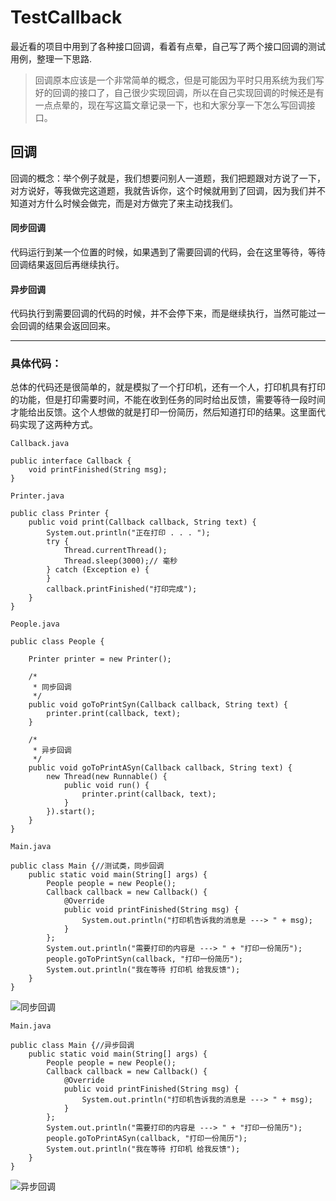 # TestCallback
最近看的项目中用到了各种接口回调，看着有点晕，自己写了两个接口回调的测试用例，整理一下思路.

> 回调原本应该是一个非常简单的概念，但是可能因为平时只用系统为我们写好的回调的接口了，自己很少实现回调，所以在自己实现回调的时候还是有一点点晕的，现在写这篇文章记录一下，也和大家分享一下怎么写回调接口。

## 回调
回调的概念：举个例子就是，我们想要问别人一道题，我们把题跟对方说了一下，对方说好，等我做完这道题，我就告诉你，这个时候就用到了回调，因为我们并不知道对方什么时候会做完，而是对方做完了来主动找我们。
  #### 同步回调
  代码运行到某一个位置的时候，如果遇到了需要回调的代码，会在这里等待，等待回调结果返回后再继续执行。
  #### 异步回调
代码执行到需要回调的代码的时候，并不会停下来，而是继续执行，当然可能过一会回调的结果会返回回来。


----
### 具体代码：

总体的代码还是很简单的，就是模拟了一个打印机，还有一个人，打印机具有打印的功能，但是打印需要时间，不能在收到任务的同时给出反馈，需要等待一段时间才能给出反馈。这个人想做的就是打印一份简历，然后知道打印的结果。这里面代码实现了这两种方式。

````
Callback.java

public interface Callback {
	void printFinished(String msg);
}

````

````
Printer.java

public class Printer {
	public void print(Callback callback, String text) {
		System.out.println("正在打印 . . . ");
		try {
			Thread.currentThread();
			Thread.sleep(3000);// 毫秒
		} catch (Exception e) {
		}
		callback.printFinished("打印完成");
	}
}
````

````
People.java

public class People {

	Printer printer = new Printer();

	/*
	 * 同步回调
	 */
	public void goToPrintSyn(Callback callback, String text) {
		printer.print(callback, text);
	}

	/*
	 * 异步回调
	 */
	public void goToPrintASyn(Callback callback, String text) {
		new Thread(new Runnable() {
			public void run() {
				printer.print(callback, text);
			}
		}).start();
	}
}
````

````
Main.java

public class Main {//测试类，同步回调
	public static void main(String[] args) {
		People people = new People();
		Callback callback = new Callback() {
			@Override
			public void printFinished(String msg) {
				System.out.println("打印机告诉我的消息是 ---> " + msg);
			}
		};
		System.out.println("需要打印的内容是 ---> " + "打印一份简历");
		people.goToPrintSyn(callback, "打印一份简历");
		System.out.println("我在等待 打印机 给我反馈");
	}
}
````


![同步回调](http://upload-images.jianshu.io/upload_images/2585384-38d968042a37386f.png?imageMogr2/auto-orient/strip%7CimageView2/2/w/1240)


````
Main.java

public class Main {//异步回调
	public static void main(String[] args) {
		People people = new People();
		Callback callback = new Callback() {
			@Override
			public void printFinished(String msg) {
				System.out.println("打印机告诉我的消息是 ---> " + msg);
			}
		};
		System.out.println("需要打印的内容是 ---> " + "打印一份简历");
		people.goToPrintASyn(callback, "打印一份简历");
		System.out.println("我在等待 打印机 给我反馈");
	}
}
````


![异步回调](http://upload-images.jianshu.io/upload_images/2585384-2b0788ad5d711c05.png?imageMogr2/auto-orient/strip%7CimageView2/2/w/1240)
